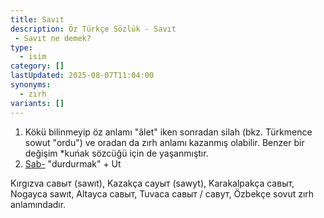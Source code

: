 ```yaml
---
title: Savıt
description: Öz Türkçe Sözlük - Savıt 
 - Savıt ne demek?
type:
  - isim
category: []
lastUpdated: 2025-08-07T11:04:00
synonyms:
  - zırh
variants: []
---
```

1. Kökü bilinmeyip öz anlamı "âlet" iken sonradan silah (bkz. Türkmence sowut "ordu") ve oradan da zırh anlamı kazanmış olabilir. Benzer bir değişim \*kuńak sözcüğü için de yaşanmıştır.
2. [Sab-](/pt/sab-) "durdurmak" + Ut

Kırgızva савыт (sawıt), Kazakça сауыт (sawyt), Karakalpakça савыт, Nogayca sawıt, Altayca савыт, Tuvaca савыт / савут, Özbekçe sovut zırh anlamındadır.
